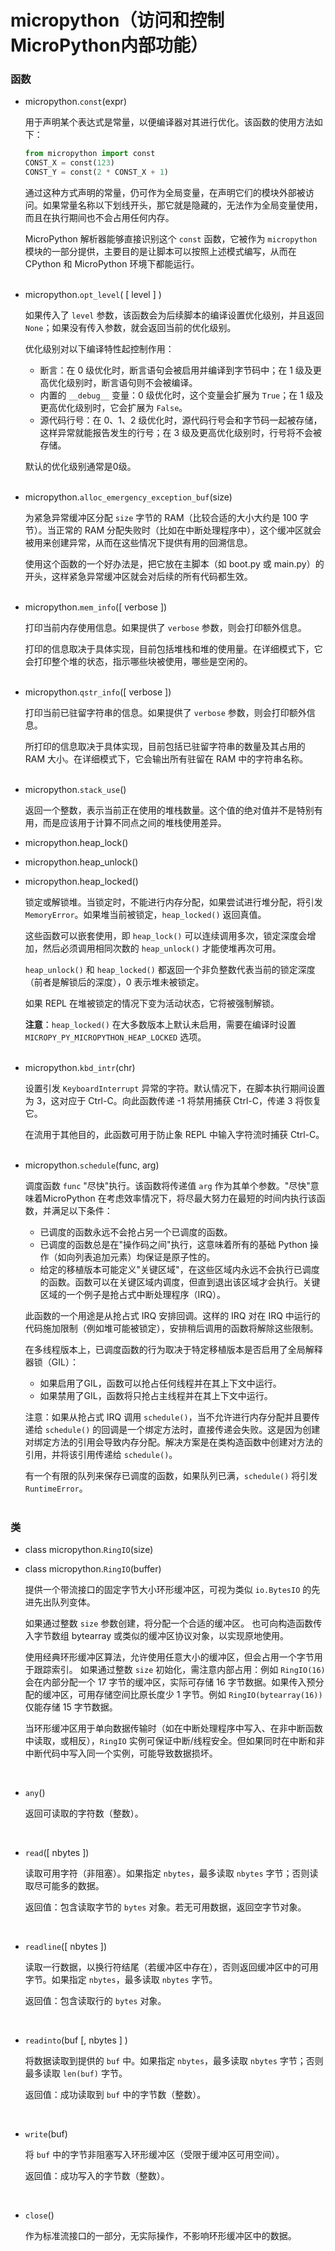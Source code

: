 # micropython（访问和控制MicroPython内部功能）

### 函数

- micropython.`const`(expr)

  用于声明某个表达式是常量，以便编译器对其进行优化。该函数的使用方法如下：

  ```py
  from micropython import const
  CONST_X = const(123)
  CONST_Y = const(2 * CONST_X + 1)
  ```

  通过这种方式声明的常量，仍可作为全局变量，在声明它们的模块外部被访问。如果常量名称以下划线开头，那它就是隐藏的，无法作为全局变量使用，而且在执行期间也不会占用任何内存。

  MicroPython 解析器能够直接识别这个 `const` 函数，它被作为 `micropython` 模块的一部分提供，主要目的是让脚本可以按照上述模式编写，从而在 CPython 和 MicroPython 环境下都能运行。
<br><br>

- micropython.`opt_level`( [ level ] )

  如果传入了 `level` 参数，该函数会为后续脚本的编译设置优化级别，并且返回 `None`；如果没有传入参数，就会返回当前的优化级别。

  优化级别对以下编译特性起控制作用：
  - 断言：在 0 级优化时，断言语句会被启用并编译到字节码中；在 1 级及更高优化级别时，断言语句则不会被编译。
  - 内置的 `__debug__` 变量：0 级优化时，这个变量会扩展为 `True`；在 1 级及更高优化级别时，它会扩展为 `False`。
  - 源代码行号：在 0、1、2 级优化时，源代码行号会和字节码一起被存储，这样异常就能报告发生的行号；在 3 级及更高优化级别时，行号将不会被存储。

  默认的优化级别通常是0级。
<br><br>

- micropython.`alloc_emergency_exception_buf`(size)

  为紧急异常缓冲区分配 `size` 字节的 RAM（比较合适的大小大约是 100 字节）。当正常的 RAM 分配失败时（比如在中断处理程序中），这个缓冲区就会被用来创建异常，从而在这些情况下提供有用的回溯信息。

  使用这个函数的一个好办法是，把它放在主脚本（如 boot.py 或 main.py）的开头，这样紧急异常缓冲区就会对后续的所有代码都生效。
<br><br>

- micropython.`mem_info`([ verbose ])

  打印当前内存使用信息。如果提供了 `verbose` 参数，则会打印额外信息。

  打印的信息取决于具体实现，目前包括堆栈和堆的使用量。在详细模式下，它会打印整个堆的状态，指示哪些块被使用，哪些是空闲的。
<br><br>

- micropython.`qstr_info`([ verbose ])

  打印当前已驻留字符串的信息。如果提供了 `verbose` 参数，则会打印额外信息。

  所打印的信息取决于具体实现，目前包括已驻留字符串的数量及其占用的 RAM 大小。在详细模式下，它会输出所有驻留在 RAM 中的字符串名称。
<br><br>

- micropython.`stack_use`()

  返回一个整数，表示当前正在使用的堆栈数量。这个值的绝对值并不是特别有用，而是应该用于计算不同点之间的堆栈使用差异。

- micropython.heap_lock()
- micropython.heap_unlock()
- micropython.heap_locked()

  锁定或解锁堆。当锁定时，不能进行内存分配，如果尝试进行堆分配，将引发 `MemoryError`。如果堆当前被锁定，`heap_locked()` 返回真值。

  这些函数可以嵌套使用，即 `heap_lock()` 可以连续调用多次，锁定深度会增加，然后必须调用相同次数的 `heap_unlock()` 才能使堆再次可用。

  `heap_unlock()` 和 `heap_locked()` 都返回一个非负整数代表当前的锁定深度（前者是解锁后的深度），0 表示堆未被锁定。

  如果 REPL 在堆被锁定的情况下变为活动状态，它将被强制解锁。

  **注意**：`heap_locked()` 在大多数版本上默认未启用，需要在编译时设置 `MICROPY_PY_MICROPYTHON_HEAP_LOCKED` 选项。
<br><br>

- micropython.`kbd_intr`(chr)

  设置引发 `KeyboardInterrupt` 异常的字符。默认情况下，在脚本执行期间设置为 3，这对应于 Ctrl-C。向此函数传递 -1 将禁用捕获 Ctrl-C，传递 3 将恢复它。

  在流用于其他目的，此函数可用于防止象 REPL 中输入字符流时捕获 Ctrl-C。
<br><br>

- micropython.`schedule`(func, arg)

  调度函数 `func` "尽快"执行。该函数将传递值 `arg` 作为其单个参数。"尽快"意味着MicroPython 在考虑效率情况下，将尽最大努力在最短的时间内执行该函数，并满足以下条件：
  - 已调度的函数永远不会抢占另一个已调度的函数。
  - 已调度的函数总是在"操作码之间"执行，这意味着所有的基础 Python 操作（如向列表追加元素）均保证是原子性的。
  - 给定的移植版本可能定义"关键区域"，在这些区域内永远不会执行已调度的函数。函数可以在关键区域内调度，但直到退出该区域才会执行。关键区域的一个例子是抢占式中断处理程序（IRQ）。

  此函数的一个用途是从抢占式 IRQ 安排回调。这样的 IRQ 对在 IRQ 中运行的代码施加限制（例如堆可能被锁定），安排稍后调用的函数将解除这些限制。

  在多线程版本上，已调度函数的行为取决于特定移植版本是否启用了全局解释器锁（GIL）：
  - 如果启用了GIL，函数可以抢占任何线程并在其上下文中运行。
  - 如果禁用了GIL，函数将只抢占主线程并在其上下文中运行。

  注意：如果从抢占式 IRQ 调用 `schedule()`，当不允许进行内存分配并且要传递给 `schedule()` 的回调是一个绑定方法时，直接传递会失败。这是因为创建对绑定方法的引用会导致内存分配。解决方案是在类构造函数中创建对方法的引用，并将该引用传递给 `schedule()`。

  有一个有限的队列来保存已调度的函数，如果队列已满，`schedule()` 将引发 `RuntimeError`。
<br><br>

### 类

- class micropython.`RingIO`(size)
- class micropython.`RingIO`(buffer)

  提供一个带流接口的固定字节大小环形缓冲区，可视为类似 `io.BytesIO` 的先进先出队列变体。

  如果通过整数 `size` 参数创建，将分配一个合适的缓冲区。  也可向构造函数传入字节数组 bytearray 或类似的缓冲区协议对象，以实现原地使用。

  使用经典环形缓冲区算法，允许使用任意大小的缓冲区，但会占用一个字节用于跟踪索引。  如果通过整数 `size` 初始化，需注意内部占用：例如 `RingIO(16)` 会在内部分配一个 17 字节的缓冲区，实际可存储 16 字节数据。如果传入预分配的缓冲区，可用存储空间比原长度少 1 字节。例如 `RingIO(bytearray(16))` 仅能存储 15 字节数据。

  当环形缓冲区用于单向数据传输时（如在中断处理程序中写入、在非中断函数中读取，或相反），`RingIO` 实例可保证中断/线程安全。但如果同时在中断和非中断代码中写入同一个实例，可能导致数据损坏。
<br>

  - `any`()

    返回可读取的字符数（整数）。
<br>

  - `read`([ nbytes ])

    读取可用字符（非阻塞）。如果指定 `nbytes`，最多读取 `nbytes` 字节；否则读取尽可能多的数据。
  
    返回值：包含读取字节的 `bytes` 对象。若无可用数据，返回空字节对象。
<br>

  - `readline`([ nbytes ])

    读取一行数据，以换行符结尾（若缓冲区中存在），否则返回缓冲区中的可用字节。如果指定 `nbytes`，最多读取 `nbytes` 字节。

    返回值：包含读取行的 `bytes` 对象。
<br>

  - `readinto`(buf [, nbytes ] )

    将数据读取到提供的 `buf` 中。如果指定 `nbytes`，最多读取 `nbytes` 字节；否则最多读取 `len(buf)` 字节。
  
    返回值：成功读取到 `buf` 中的字节数（整数）。
<br>

  - `write`(buf)
  
    将 `buf` 中的字节非阻塞写入环形缓冲区（受限于缓冲区可用空间）。

    返回值：成功写入的字节数（整数）。
<br>

  - `close`()

    作为标准流接口的一部分，无实际操作，不影响环形缓冲区中的数据。

